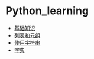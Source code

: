 # Python_learning 
* [基础知识](https://github.com/VersionBeathon/Python_learning/tree/master/chapter_1)
* [列表和元组](https://github.com/VersionBeathon/Python_learning/tree/master/chapter_2)
* [使用字符串](https://github.com/VersionBeathon/Python_learning/tree/master/chapter_3)
* [字典](https://github.com/VersionBeathon/Python_learning/tree/master/chapter_4)
